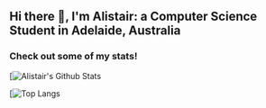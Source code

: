 ## Hi there 👋, I'm Alistair: a Computer Science Student in Adelaide, Australia
### Check out some of my stats!

[![Alistair's Github Stats](https://github-readme-stats-five-beige.vercel.app/api?username=Alistair212&count_private=true&theme=chartreuse-dark)

[![Top Langs](https://github-readme-stats-five-beige.vercel.app/api/top-langs/?username=Alistair212&layout=compact&theme=chartreuse-dark)
